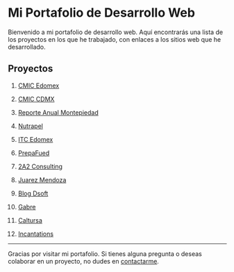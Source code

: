 # Mi Portafolio de Desarrollo Web

Bienvenido a mi portafolio de desarrollo web. Aquí encontrarás una lista de los proyectos en los que he trabajado, con enlaces a los sitios web que he desarrollado.

## Proyectos

1. [CMIC Edomex](https://cmicedomex.com.mx/)


2. [CMIC CDMX](https://cmiccdmx.org/)


3. [Reporte Anual Montepiedad](https://reporteanual.montepiedad.com.mx/)


4. [Nutrapel](https://nutrapel.com/)


5. [ITC Edomex](https://itcedomex.mx/)


6. [PrepaFued](https://prepafued.mx/)


7. [2A2 Consulting](https://2a2consulting.com/)


8. [Juarez Mendoza](https://juarezmendoza.com/)


9. [Blog Dsoft](https://blog.dsoft.mx/)


10. [Gabre](https://gabre.com.mx/)


11. [Caltursa](https://caltursa.com/)


12. [Incantations](https://incantations.mx/) 


---

Gracias por visitar mi portafolio. Si tienes alguna pregunta o deseas colaborar en un proyecto, no dudes en [contactarme](mailto:axelnajera8@gmail.com).
